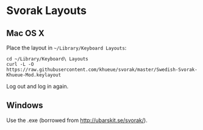 # Svorak Layouts

## Mac OS X

Place the layout in `~/Library/Keyboard Layouts`:

```
cd ~/Library/Keyboard\ Layouts
curl -L -O https://raw.githubusercontent.com/khueue/svorak/master/Swedish-Svorak-Khueue-Mod.keylayout
```

Log out and log in again.

## Windows

Use the .exe (borrowed from <http://ubarskit.se/svorak/>).
